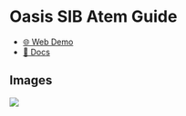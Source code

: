 
# Oasis SIB Atem Guide
* [🌐 Web Demo](https://oasis-sib-atem-guide.vercel.app/)
* [📖 Docs](https://fongyoong.github.io/oasis-sib-media-guide/)

## Images
![](https://i.imgur.com/qGazoyi.png)